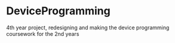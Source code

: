 # DeviceProgramming
4th year project, redesigning and making the device programming coursework for the 2nd years
